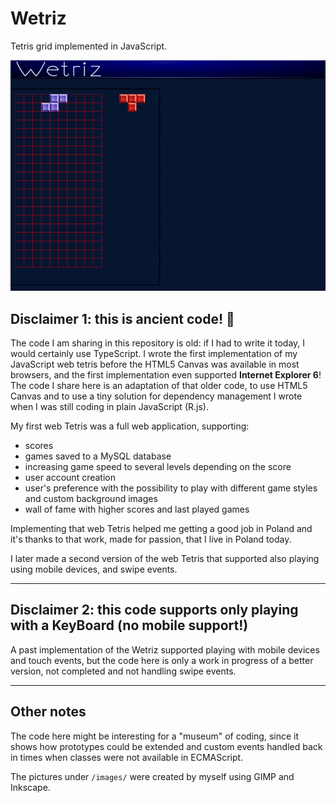 # Wetriz
Tetris grid implemented in JavaScript.

![Wetriz](./wetriz.gif)

## Disclaimer 1: this is ancient code! 🦖
The code I am sharing in this repository is old: if I had to write it today, I would
certainly use TypeScript. I wrote the first implementation of my JavaScript web tetris
before the HTML5 Canvas was available in most browsers, and the first implementation even
supported **Internet Explorer 6**! The code I share here is an adaptation of that
older code, to use HTML5 Canvas and to use a tiny solution for dependency management
I wrote when I was still coding in plain JavaScript (R.js).

My first web Tetris was a full web application, supporting:
* scores
* games saved to a MySQL database
* increasing game speed to several levels depending on the score
* user account creation
* user's preference with the possibility to play with different game styles and custom background images
* wall of fame with higher scores and last played games

Implementing that web Tetris helped me getting a good job in Poland and it's
thanks to that work, made for passion, that I live in Poland today.

I later made a second version of the web Tetris that supported also playing
using mobile devices, and swipe events.

---

## Disclaimer 2: this code supports only playing with a KeyBoard (no mobile support!)

A past implementation of the Wetriz supported playing with mobile devices and
touch events, but the code here is only a work in progress of a better version,
not completed and not handling swipe events.

---

## Other notes

The code here might be interesting for a "museum" of coding, since it shows how
prototypes could be extended and custom events handled back in times when
classes were not available in ECMAScript.

The pictures under `/images/` were created by myself using GIMP and Inkscape.
